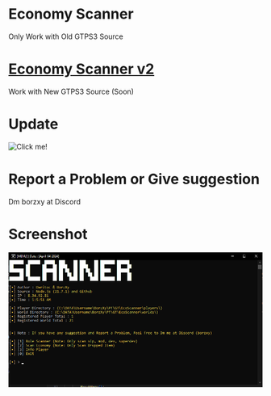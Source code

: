 # Economy Scanner
Only Work with Old GTPS3 Source

# [Economy Scanner v2](https://github.com/BorzXy/EcoScanner-v2)
Work with New GTPS3 Source (Soon)

# Update
![Click me!](https://discord.gg/yDAg9TZhhQ)

# Report a Problem or Give suggestion
Dm borzxy at Discord

# Screenshot
![Screenshot](https://github.com/BorzXys/EcoScanners/blob/main/Screenshot.png)
